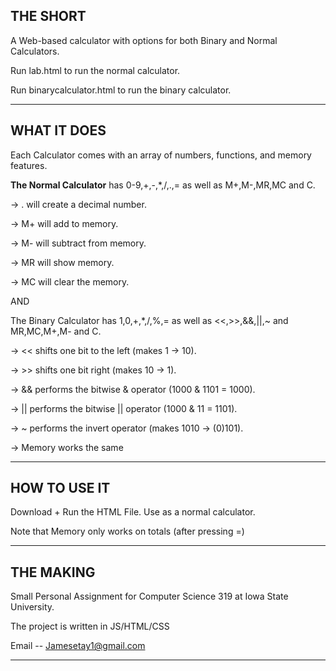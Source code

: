 THE SHORT
-----------------------------------------------------------------------------------
A Web-based calculator with options for both Binary and Normal Calculators.

Run lab.html to run the normal calculator.

Run binarycalculator.html to run the binary calculator.
___________________________________________________________________________________


WHAT IT DOES
-----------------------------------------------------------------------------------
Each Calculator comes with an array of numbers, functions, and memory features.

<b>The Normal Calculator</b> has 0-9,+,-,*,/,.,= as well as M+,M-,MR,MC and C.

-> . will create a decimal number.

-> M+ will add to memory.

-> M- will subtract from memory.

-> MR will show memory.

-> MC will clear the memory.

AND

The Binary Calculator has 1,0,+,*,/,%,= as well as <<,>>,&&,||,~ and MR,MC,M+,M- and C.

-> << shifts one bit to the left (makes 1 -> 10).

-> >> shifts one bit right (makes 10 -> 1).

-> && performs the bitwise & operator (1000 & 1101 = 1000).

-> || performs the bitwise || operator (1000 & 11 = 1101).

-> ~ performs the invert operator (makes 1010 -> (0)101).

-> Memory works the same
__________________________________________________________________________________


HOW TO USE IT
-----------------------------------------------------------------------------------
Download + Run the HTML File.
Use as a normal calculator.

Note that Memory only works on totals (after pressing =)
____________________________________________________________________________________


THE MAKING
----------------------------------------------------------------------------------
Small Personal Assignment for Computer Science 319 at Iowa State University.

The project is written in JS/HTML/CSS

Email -- Jamesetay1@gmail.com
__________________________________________________________________________________
